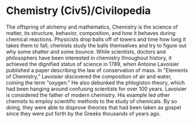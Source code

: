 # Chemistry (Civ5)/Civilopedia

The offspring of alchemy and mathematics, Chemistry is the science of matter, its structure, behavior, composition, and how it behaves during chemical reactions. Physicists drop balls off of towers and time how long it takes them to fall; chemists study the balls themselves and try to figure out why some shatter and some bounce.
While scientists, doctors and philosophers have been interested in chemistry throughout history, it achieved the dignified status of science in 1789, when Antoine Lavoisier published a paper describing the law of conservation of mass. In "Elements of Chemistry," Lavoisier discovered the composition of air and water, coining the term "oxygen." He also debunked the phlogiston theory, which had been hanging around confusing scientists for over 100 years.
Lavoisier is considered the father of modern chemistry. His example led other chemists to employ scientific methods to the study of chemicals. By so doing, they were able to disprove theories that had been taken as gospel since they were put forth by the Greeks thousands of years ago.